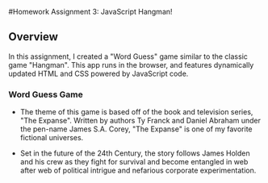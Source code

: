 #Homework Assignment 3: JavaScript Hangman!

## Overview

In this assignment, I created a "Word Guess" game similar to the classic game "Hangman". This app runs in the browser, and features dynamically updated HTML and CSS powered by JavaScript code.

### Word Guess Game

* The theme of this game is based off of the book and television series, "The Expanse". Written by authors Ty Franck and Daniel Abraham under the pen-name James S.A. Corey, "The Expanse" is one of my favorite fictional universes.

* Set in the future of the 24th Century, the story follows James Holden and his crew as they fight for survival and become entangled in web after web of political intrigue and nefarious corporate experimentation.


